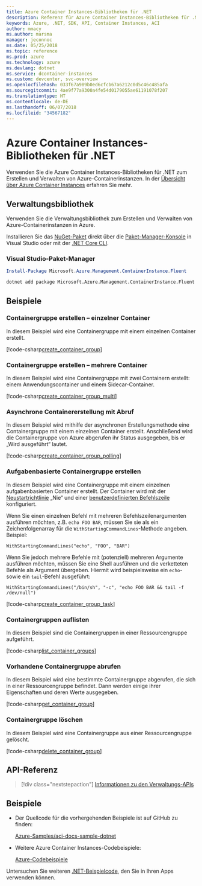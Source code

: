 ```yaml
---
title: Azure Container Instances-Bibliotheken für .NET
description: Referenz für Azure Container Instances-Bibliotheken für .NET
keywords: Azure, .NET, SDK, API, Container Instances, ACI
author: mmacy
ms.author: marsma
manager: jeconnoc
ms.date: 05/25/2018
ms.topic: reference
ms.prod: azure
ms.technology: azure
ms.devlang: dotnet
ms.service: dcontainer-instances
ms.custom: devcenter, svc-overview
ms.openlocfilehash: 033f67a989b0ed6cfcb67a6212c0d5c46c485afa
ms.sourcegitcommit: 4ae9f77a9300a4fe54d0179055ae61191078f207
ms.translationtype: HT
ms.contentlocale: de-DE
ms.lasthandoff: 06/07/2018
ms.locfileid: "34567182"
---
```

# <a name="azure-container-instances-libraries-for-net"></a>Azure Container Instances-Bibliotheken für .NET

Verwenden Sie die Azure Container Instances-Bibliotheken für .NET zum Erstellen und Verwalten von Azure-Containerinstanzen. In der [Übersicht über Azure Container Instances](/azure/container-instances/container-instances-overview) erfahren Sie mehr.

## <a name="management-library"></a>Verwaltungsbibliothek

Verwenden Sie die Verwaltungsbibliothek zum Erstellen und Verwalten von Azure-Containerinstanzen in Azure.

Installieren Sie das [NuGet-Paket](https://www.nuget.org/packages/Microsoft.Azure.Management.ContainerInstance.Fluent) direkt über die [Paket-Manager-Konsole][PackageManager] in Visual Studio oder mit der [.NET Core CLI][DotNetCLI].

### <a name="visual-studio-package-manager"></a>Visual Studio-Paket-Manager

```powershell
Install-Package Microsoft.Azure.Management.ContainerInstance.Fluent
```

```bash
dotnet add package Microsoft.Azure.Management.ContainerInstance.Fluent
```

## <a name="examples"></a>Beispiele

### <a name="create-container-group---single-container"></a>Containergruppe erstellen – einzelner Container

In diesem Beispiel wird eine Containergruppe mit einem einzelnen Container erstellt.

<!-- SOURCE REPO: https://github.com/Azure-Samples/aci-docs-sample-dotnet -->
[!code-csharp[create_container_group](~/aci-docs-sample-dotnet/Program.cs#create_container_group "Create single-container group")]

### <a name="create-container-group---multiple-containers"></a>Containergruppe erstellen – mehrere Container

In diesem Beispiel wird eine Containergruppe mit zwei Containern erstellt: einem Anwendungscontainer und einem Sidecar-Container.

<!-- SOURCE REPO: https://github.com/Azure-Samples/aci-docs-sample-dotnet -->
[!code-csharp[create_container_group_multi](~/aci-docs-sample-dotnet/Program.cs#create_container_group_multi "Create multi-container group")]

### <a name="asynchronous-container-create-with-polling"></a>Asynchrone Containererstellung mit Abruf

In diesem Beispiel wird mithilfe der asynchronen Erstellungsmethode eine Containergruppe mit einem einzelnen Container erstellt. Anschließend wird die Containergruppe von Azure abgerufen ihr Status ausgegeben, bis er „Wird ausgeführt“ lautet.

<!-- SOURCE REPO: https://github.com/Azure-Samples/aci-docs-sample-dotnet -->
[!code-csharp[create_container_group_polling](~/aci-docs-sample-dotnet/Program.cs#create_container_group_polling "Create single-container group with async and polling")]

### <a name="create-task-based-container-group"></a>Aufgabenbasierte Containergruppe erstellen

In diesem Beispiel wird eine Containergruppe mit einem einzelnen aufgabenbasierten Container erstellt. Der Container wird mit der [Neustartrichtlinie](/azure/container-instances/container-instances-restart-policy) „Nie“ und einer [benutzerdefinierten Befehlszeile](/azure/container-instances/container-instances-restart-policy#command-line-override) konfiguriert.

Wenn Sie einen einzelnen Befehl mit mehreren Befehlszeilenargumenten ausführen möchten, z.B. `echo FOO BAR`, müssen Sie sie als ein Zeichenfolgenarray für die `WithStartingCommandLines`-Methode angeben. Beispiel: 

`WithStartingCommandLines("echo", "FOO", "BAR")`

Wenn Sie jedoch mehrere Befehle mit (potenziell) mehreren Argumente ausführen möchten, müssen Sie eine Shell ausführen und die verketteten Befehle als Argument übergeben. Hiermit wird beispielsweise ein `echo`- sowie ein `tail`-Befehl ausgeführt:

`WithStartingCommandLines("/bin/sh", "-c", "echo FOO BAR && tail -f /dev/null")`

<!-- SOURCE REPO: https://github.com/Azure-Samples/aci-docs-sample-dotnet -->
[!code-csharp[create_container_group_task](~/aci-docs-sample-dotnet/Program.cs#create_container_group_task "Run a task-based container")]

### <a name="list-container-groups"></a>Containergruppen auflisten

In diesem Beispiel sind die Containergruppen in einer Ressourcengruppe aufgeführt.

<!-- SOURCE REPO: https://github.com/Azure-Samples/aci-docs-sample-dotnet -->
[!code-csharp[list_container_groups](~/aci-docs-sample-dotnet/Program.cs#list_container_groups "List container groups")]

### <a name="get-an-existing-container-group"></a>Vorhandene Containergruppe abrufen

In diesem Beispiel wird eine bestimmte Containergruppe abgerufen, die sich in einer Ressourcengruppe befindet. Dann werden einige ihrer Eigenschaften und deren Werte ausgegeben.

<!-- SOURCE REPO: https://github.com/Azure-Samples/aci-docs-sample-dotnet -->
[!code-csharp[get_container_group](~/aci-docs-sample-dotnet/Program.cs#get_container_group "Get container group")]

### <a name="delete-a-container-group"></a>Containergruppe löschen

In diesem Beispiel wird eine Containergruppe aus einer Ressourcengruppe gelöscht.

<!-- SOURCE REPO: https://github.com/Azure-Samples/aci-docs-sample-dotnet -->
[!code-csharp[delete_container_group](~/aci-docs-sample-dotnet/Program.cs#delete_container_group "Delete container group")]

## <a name="api-reference"></a>API-Referenz

> [!div class="nextstepaction"]
> [Informationen zu den Verwaltungs-APIs](/dotnet/api/overview/azure/containerinstances/management)

## <a name="samples"></a>Beispiele

* Der Quellcode für die vorhergehenden Beispiele ist auf GitHub zu finden:

  [Azure-Samples/aci-docs-sample-dotnet][aci-docs-sample-dotnet]

* Weitere Azure Container Instances-Codebeispiele:

  [Azure-Codebeispiele][samples]

Untersuchen Sie weiteren [.NET-Beispielcode](https://azure.microsoft.com/resources/samples/?platform=dotnet), den Sie in Ihren Apps verwenden können.

[PackageManager]: https://docs.microsoft.com/nuget/tools/package-manager-console
[DotNetCLI]: https://docs.microsoft.com/dotnet/core/tools/dotnet-add-package
[samples]: https://azure.microsoft.com/resources/samples/?sort=0&term=ACI
[aci-docs-sample-dotnet]: https://github.com/Azure-Samples/aci-docs-sample-dotnet

